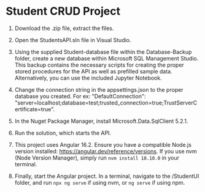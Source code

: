 # Student CRUD Project

1. Download the .zip file, extract the files. 

2. Open the StudentsAPI.sln file in Visual Studio.

3. Using the supplied Student-database file within the Database-Backup folder, create a new database within Microsoft SQL Management Studio. This backup contains the necessary scripts for creating the proper stored procedures for the API as well as prefilled sample data. Alternatively, you can use the included Jupyter Notebook.

4. Change the connection string in the appsettings.json to the proper database you created. For ex: 
"DefaultConnection": "server=localhost;database=test;trusted_connection=true;TrustServerCertificate=true".

5. In the Nuget Package Manager, install Microsoft.Data.SqlClient 5.2.1.

6. Run the solution, which starts the API.

7. This project uses Angular 16.2. Ensure you have a compatible Node.js version installed: https://angular.dev/reference/versions. If you use nvm (Node Version Manager), simply run ``nvm install 18.10.0`` in your terminal.

8. Finally, start the Angular project. In a terminal, navigate to the /StudentUI folder, and run ``npx ng serve`` if using nvm, or ``ng serve`` if using npm.
